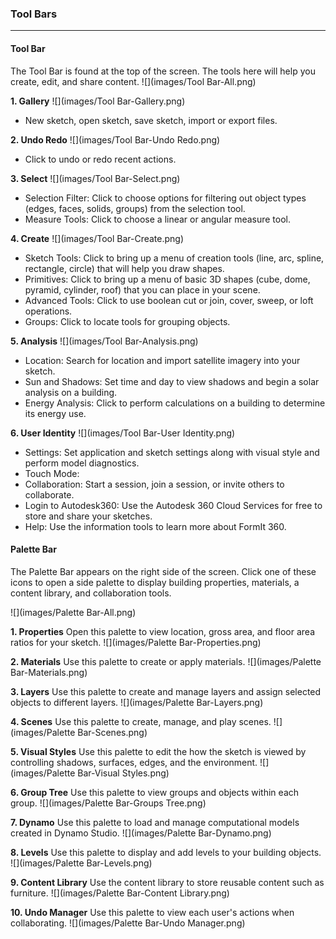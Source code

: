 ### Tool Bars
---

#### Tool Bar
The Tool Bar is found at the top of the screen. The tools here will help you create, edit, and share content.
![](images/Tool Bar-All.png)

**1. Gallery**
![](images/Tool Bar-Gallery.png)
- New sketch, open sketch, save sketch, import or export files.

**2. Undo Redo**
![](images/Tool Bar-Undo Redo.png)
- Click to undo or redo recent actions.

**3. Select**
![](images/Tool Bar-Select.png)
- Selection Filter: Click to choose options for filtering out object types (edges, faces, solids, groups) from the selection tool.
- Measure Tools: Click to choose a linear or angular measure tool.

**4. Create**
![](images/Tool Bar-Create.png)
- Sketch Tools: Click to bring up a menu of creation tools (line, arc, spline, rectangle, circle) that will help you draw shapes.
- Primitives: Click to bring up a menu of basic 3D shapes (cube, dome, pyramid, cylinder, roof) that you can place in your scene.
- Advanced Tools: Click to use boolean cut or join, cover, sweep, or loft operations.
- Groups: Click to locate tools for grouping objects.

**5. Analysis**
![](images/Tool Bar-Analysis.png)
- Location: Search for location and import satellite imagery into your sketch.
- Sun and Shadows: Set time and day to view shadows and begin a solar analysis on a building.
- Energy Analysis: Click to perform calculations on a building to determine its energy use.

**6. User Identity**
![](images/Tool Bar-User Identity.png)
- Settings: Set application and sketch settings along with visual style and perform model diagnostics.
- Touch Mode: 
- Collaboration: Start a session, join a session, or invite others to collaborate.
- Login to Autodesk360: Use the Autodesk 360 Cloud Services for free to store and share your sketches.
- Help: Use the information tools to learn more about FormIt 360.

#### Palette Bar
The Palette Bar appears on the right side of the screen. Click one of these icons to open a side palette to display building properties, materials, a content library, and collaboration tools.

![](images/Palette Bar-All.png)

**1. Properties** Open this palette to view location, gross area, and floor area ratios for your sketch.
![](images/Palette Bar-Properties.png)

**2. Materials** Use this palette to create or apply materials.
![](images/Palette Bar-Materials.png)

**3. Layers** Use this palette to create and manage layers and assign selected objects to different layers.
![](images/Palette Bar-Layers.png)

**4. Scenes** Use this palette to create, manage, and play scenes.
![](images/Palette Bar-Scenes.png)

**5. Visual Styles** Use this palette to edit the how the sketch is viewed by controlling shadows, surfaces, edges, and the environment.
![](images/Palette Bar-Visual Styles.png)

**6. Group Tree** Use this palette to view groups and objects within each group. 
![](images/Palette Bar-Groups Tree.png)

**7. Dynamo** Use this palette to load and manage computational models created in Dynamo Studio.
![](images/Palette Bar-Dynamo.png)

**8. Levels** Use this palette to display and add levels to your building objects. 
![](images/Palette Bar-Levels.png)

**9. Content Library** Use the content library to store reusable content such as furniture.
![](images/Palette Bar-Content Library.png)

**10. Undo Manager** Use this palette to view each user's actions when collaborating.
![](images/Palette Bar-Undo Manager.png)